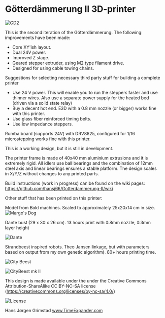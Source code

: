 # Götterdämmerung II 3D-printer

![GD2](http://www.timeexpander.com/wordpress/wp-content/uploads/testprint1.jpg)

This is the second iteration of the Götterdämmerung. The following improvements have been made:
- Core XY'ish layout. 
- Dual 24V power. 
- Improved Z stage.
- Geared stepper extruder, using M2 type filament drive.
- Designed for using cable towing chains.

Suggestions for selecting necessary third party stuff for building a complete printer

- Use 24 V power. This will enable you to run the steppers faster and use thinner wires. Also use a separate power supply for the heated bed (driven via a solid state relay)
- Buy a decent hot end. E3D with a 0.8 mm nozzle (or bigger) works fine with this printer.
- Use glass fiber reinforced timing belts.
- Use low impedance steppers.

Rumba board (supports 24V) with DRV8825, configured for 1/16 microstepping works fine with this printer. 

This is a working design, but it is still in development. 

The printer frame is made of 40x40 mm aluminium extrusions and it is extremely rigid. All idlers use ball bearings and 
the combination of 12mm steel axis and linear bearings ensures a stable platform.
The design scales in X/Y/Z without changes to any printed parts.

Build instructions (work in progress)  can be found on the wiki pages: https://github.com/hansj66/Gotterdammerung-II/wiki

Other stuff that has been printed on this printer:

Model from Bold machines. Scaled to approximately 25x20x14 cm in size.
![Margo's Dog](http://www.timeexpander.com/wordpress/wp-content/uploads/dog0_final.jpg)

Dante bust (29 x 30 x 26 cm). 13 hours print with 0.8mm nozzle, 0.3mm layer height

![Dante](http://www.timeexpander.com/wordpress/wp-content/uploads/dante-590x355.jpg)

Strandbeest inspired robots. Theo Jansen linkage, but with parameters based on output from my own genetic algorithm). 80+ hours printing time.

![City Beest](http://www.timeexpander.com/wordpress/wp-content/uploads/interior_small.jpg)

![CityBeest mk II](http://www.timeexpander.com/wordpress/wp-content/uploads/CB-mk-ii-a.jpg)

This design is made available under the under the Creative Commons Attribution-ShareAlike CC BY-NC-SA license (https://creativecommons.org/licenses/by-nc-sa/4.0/)

![License](http://mirrors.creativecommons.org/presskit/buttons/88x31/png/by-nc-sa.png)

Hans Jørgen Grimstad
www.TimeExpander.com
